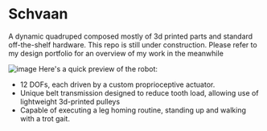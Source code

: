 # Schvaan
A dynamic quadruped composed mostly of 3d printed parts and standard off-the-shelf hardware.
This repo is still under construction. Please refer to my design portfolio for an overview of my work in the meanwhile

![image](https://github.com/harshitamhaske/Schvaan/assets/70478573/2e698c79-02ba-485a-bf0d-f03279b50af4)
Here's a quick preview of the robot:
  - 12 DOFs, each driven by a custom proprioceptive actuator.
  - Unique belt transmission designed to reduce tooth load, allowing use of lightweight 3d-printed pulleys
  - Capable of executing a leg homing routine, standing up and walking with a trot gait.
